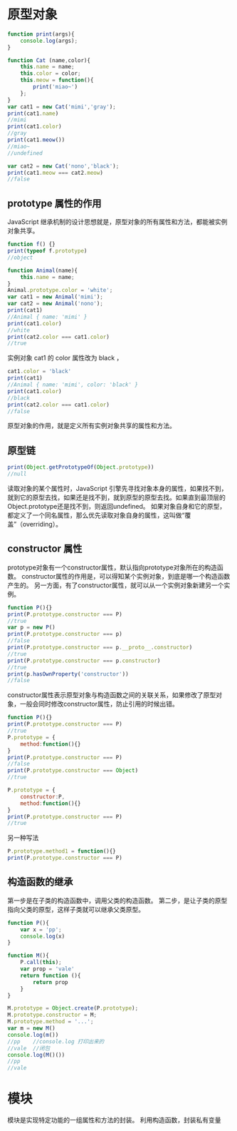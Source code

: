 # 原型对象

```JavaScript
function print(args){
	console.log(args);
}

function Cat (name,color){
	this.name = name;
	this.color = color;
	this.meow = function(){
		print('miao~')
	};
}
var cat1 = new Cat('mimi','gray');
print(cat1.name) 
//mimi
print(cat1.color)
//gray
print(cat1.meow())
//miao~
//undefined

var cat2 = new Cat('nono','black');
print(cat1.meow === cat2.meow)
//false
```

## prototype 属性的作用
JavaScript 继承机制的设计思想就是，原型对象的所有属性和方法，都能被实例对象共享。
```JavaScript
function f() {}
print(typeof f.prototype)
//object

function Animal(name){
	this.name = name;
}
Animal.prototype.color = 'white';
var cat1 = new Animal('mimi');
var cat2 = new Animal('nono');
print(cat1)
//Animal { name: 'mimi' }
print(cat1.color)
//white
print(cat2.color === cat1.color)
//true
```
实例对象 cat1 的 color 属性改为 black ，
```JavaScript
cat1.color = 'black'
print(cat1)
//Animal { name: 'mimi', color: 'black' }
print(cat1.color)
//black
print(cat2.color === cat1.color)
//false
```
原型对象的作用，就是定义所有实例对象共享的属性和方法。

## 原型链

```JavaScript
print(Object.getPrototypeOf(Object.prototype))
//null
```
读取对象的某个属性时，JavaScript 引擎先寻找对象本身的属性，如果找不到，就到它的原型去找，如果还是找不到，就到原型的原型去找。如果直到最顶层的Object.prototype还是找不到，则返回undefined。
如果对象自身和它的原型，都定义了一个同名属性，那么优先读取对象自身的属性，这叫做“覆盖”（overriding）。

## constructor 属性
prototype对象有一个constructor属性，默认指向prototype对象所在的构造函数。
constructor属性的作用是，可以得知某个实例对象，到底是哪一个构造函数产生的。
另一方面，有了constructor属性，就可以从一个实例对象新建另一个实例。
```JavaScript
function P(){}
print(P.prototype.constructor === P)
//true
var p = new P()
print(P.prototype.constructor === p)
//false
print(P.prototype.constructor === p.__proto__.constructor)
//true
print(P.prototype.constructor === p.constructor)
//true
print(p.hasOwnProperty('constructor'))
//false
```

constructor属性表示原型对象与构造函数之间的关联关系，如果修改了原型对象，一般会同时修改constructor属性，防止引用的时候出错。
```JavaScript
function P(){}
print(P.prototype.constructor === P)
//true
P.prototype = {
	method:function(){}
}
print(P.prototype.constructor === P)
//false
print(P.prototype.constructor === Object)
//true

```
```JavaScript
P.prototype = {
	constructor:P,
	method:function(){}
}
print(P.prototype.constructor === P)
//true
```
另一种写法
```JavaScript
P.prototype.method1 = function(){}
print(P.prototype.constructor === P)
```

## 构造函数的继承
第一步是在子类的构造函数中，调用父类的构造函数。
第二步，是让子类的原型指向父类的原型，这样子类就可以继承父类原型。

```JavaScript
function P(){
	var x = 'pp';
	console.log(x)
}

function M(){
	P.call(this);
	var prop = 'vale'
	return function (){
		return prop
	}
}

M.prototype = Object.create(P.prototype);
M.prototype.constructor = M;
M.prototype.method = '...';
var m = new M()
console.log(m())
//pp	//console.log 打印出来的
//vale  //闭包
console.log(M()())
//pp
//vale
```

# 模块
模块是实现特定功能的一组属性和方法的封装。
利用构造函数，封装私有变量